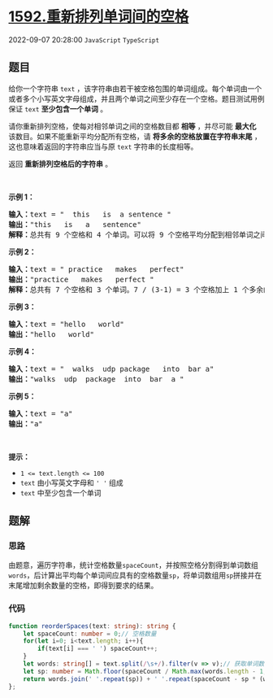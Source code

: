# [1592.重新排列单词间的空格](https://leetcode.cn/problems/rearrange-spaces-between-words)
2022-09-07 20:28:00 `JavaScript` `TypeScript`
## 题目
<p>给你一个字符串 <code>text</code> ，该字符串由若干被空格包围的单词组成。每个单词由一个或者多个小写英文字母组成，并且两个单词之间至少存在一个空格。题目测试用例保证 <code>text</code> <strong>至少包含一个单词</strong> 。</p>

<p>请你重新排列空格，使每对相邻单词之间的空格数目都 <strong>相等</strong> ，并尽可能 <strong>最大化</strong> 该数目。如果不能重新平均分配所有空格，请 <strong>将多余的空格放置在字符串末尾</strong> ，这也意味着返回的字符串应当与原 <code>text</code> 字符串的长度相等。</p>

<p>返回 <strong>重新排列空格后的字符串</strong> 。</p>

<p>&nbsp;</p>

<p><strong>示例 1：</strong></p>

<pre><strong>输入：</strong>text = &quot;  this   is  a sentence &quot;
<strong>输出：</strong>&quot;this   is   a   sentence&quot;
<strong>解释：</strong>总共有 9 个空格和 4 个单词。可以将 9 个空格平均分配到相邻单词之间，相邻单词间空格数为：9 / (4-1) = 3 个。
</pre>

<p><strong>示例 2：</strong></p>

<pre><strong>输入：</strong>text = &quot; practice   makes   perfect&quot;
<strong>输出：</strong>&quot;practice   makes   perfect &quot;
<strong>解释：</strong>总共有 7 个空格和 3 个单词。7 / (3-1) = 3 个空格加上 1 个多余的空格。多余的空格需要放在字符串的末尾。
</pre>

<p><strong>示例 3：</strong></p>

<pre><strong>输入：</strong>text = &quot;hello   world&quot;
<strong>输出：</strong>&quot;hello   world&quot;
</pre>

<p><strong>示例 4：</strong></p>

<pre><strong>输入：</strong>text = &quot;  walks  udp package   into  bar a&quot;
<strong>输出：</strong>&quot;walks  udp  package  into  bar  a &quot;
</pre>

<p><strong>示例 5：</strong></p>

<pre><strong>输入：</strong>text = &quot;a&quot;
<strong>输出：</strong>&quot;a&quot;
</pre>

<p>&nbsp;</p>

<p><strong>提示：</strong></p>

<ul>
  <li><code>1 &lt;= text.length &lt;= 100</code></li>
  <li><code>text</code> 由小写英文字母和 <code>&#39; &#39;</code> 组成</li>
  <li><code>text</code> 中至少包含一个单词</li>
</ul>


## 题解
### 思路
由题意，遍历字符串，统计空格数量`spaceCount`，并按照空格分割得到单词数组`words`，后计算出平均每个单词间应具有的空格数量`sp`，将单词数组用`sp`拼接并在末尾增加剩余数量的空格，即得到要求的结果。

### 代码
```typescript
function reorderSpaces(text: string): string {
    let spaceCount: number = 0;// 空格数量
    for(let i=0; i<text.length; i++){
        if(text[i] === ' ') spaceCount++;
    }
    let words: string[] = text.split(/\s+/).filter(v => v);// 获取单词数组
    let sp: number = Math.floor(spaceCount / Math.max(words.length - 1, 1));// 单词之间的空格数量
    return words.join(' '.repeat(sp)) + ' '.repeat(spaceCount - sp * (words.length - 1));
};
```
